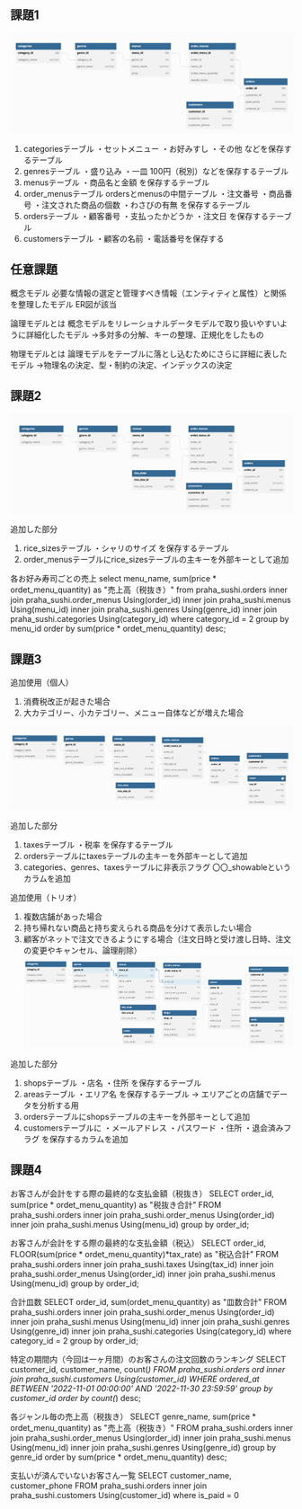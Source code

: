 ## 課題1
![ER](./images/task1.png)

1. categoriesテーブル ・セットメニュー ・お好みすし ・その他 などを保存するテーブル
2. genresテーブル ・盛り込み ・一皿 100円（税別）などを保存するテーブル
3. menusテーブル ・商品名と金額 を保存するテーブル
4. order_menusテーブル ordersとmenusの中間テーブル  ・注文番号 ・商品番号 ・注文された商品の個数 ・わさびの有無 を保存するテーブル
5. ordersテーブル ・顧客番号 ・支払ったかどうか ・注文日 を保存するテーブル
6. customersテーブル ・顧客の名前 ・電話番号を保存する

## 任意課題
概念モデル
必要な情報の選定と管理すべき情報（エンティティと属性）と関係を整理したモデル
ER図が該当

論理モデルとは
概念モデルをリレーショナルデータモデルで取り扱いやすいように詳細化したモデル
→多対多の分解、キーの整理、正規化をしたもの

物理モデルとは
論理モデルをテーブルに落とし込むためにさらに詳細に表したモデル
→物理名の決定、型・制約の決定、インデックスの決定

## 課題2
![ER](./images/task2.png)

追加した部分
1. rice_sizesテーブル ・シャリのサイズ を保存するテーブル
2. order_menusテーブルにrice_sizesテーブルの主キーを外部キーとして追加

各お好み寿司ごとの売上
select menu_name, sum(price * ordet_menu_quantity) as "売上高（税抜き）" from praha_sushi.orders 
  inner join praha_sushi.order_menus Using(order_id) 
  inner join praha_sushi.menus Using(menu_id)
  inner join praha_sushi.genres  Using(genre_id) 
  inner join praha_sushi.categories  Using(category_id) 
  where category_id = 2
  group by menu_id order by sum(price * ordet_menu_quantity) desc;

## 課題3
追加使用（個人）
1. 消費税改正が起きた場合
2. 大カテゴリー、小カテゴリー、メニュー自体などが増えた場合

![ER](./images/task3_1.png)

追加した部分
1. taxesテーブル ・税率 を保存するテーブル
2. ordersテーブルにtaxesテーブルの主キーを外部キーとして追加
3. categories、genres、taxesテーブルに非表示フラグ 〇〇_showableというカラムを追加

追加使用（トリオ）
1. 複数店舗があった場合
2. 持ち帰れない商品と持ち変えられる商品を分けて表示したい場合
3. 顧客がネットで注文できるようにする場合（注文日時と受け渡し日時、注文の変更やキャンセル、論理削除）
![ER](./images/task3_2.png)

追加した部分
1. shopsテーブル ・店名 ・住所 を保存するテーブル
2. areasテーブル ・エリア名 を保存するテーブル
→ エリアごとの店舗でデータを分析する用
3. ordersテーブルにshopsテーブルの主キーを外部キーとして追加
4. customersテーブルに ・メールアドレス ・パスワード ・住所 ・退会済みフラグ を保存するカラムを追加


## 課題4
お客さんが会計をする際の最終的な支払金額（税抜き）
SELECT order_id, sum(price * ordet_menu_quantity) as "税抜き合計" FROM praha_sushi.orders 
  inner join praha_sushi.order_menus Using(order_id)
  inner join praha_sushi.menus Using(menu_id) group by order_id;

お客さんが会計をする際の最終的な支払金額（税込）
SELECT order_id, FLOOR(sum(price * ordet_menu_quantity)*tax_rate) as "税込合計" FROM praha_sushi.orders
  inner join praha_sushi.taxes Using(tax_id)
  inner join praha_sushi.order_menus Using(order_id)
  inner join praha_sushi.menus Using(menu_id) group by order_id;

合計皿数
SELECT order_id, sum(ordet_menu_quantity) as "皿数合計" FROM praha_sushi.orders
  inner join praha_sushi.order_menus Using(order_id)
  inner join praha_sushi.menus Using(menu_id)
  inner join praha_sushi.genres Using(genre_id) 
  inner join praha_sushi.categories Using(category_id)
  where category_id = 2 group by order_id;

特定の期間内（今回は一ヶ月間）のお客さんの注文回数のランキング
SELECT customer_id, customer_name, count(*) FROM praha_sushi.orders ord 
  inner join praha_sushi.customers Using(customer_id)
  WHERE ordered_at BETWEEN '2022-11-01 00:00:00' AND '2022-11-30 23:59:59'
  group by customer_id order by count(*) desc;

各ジャンル毎の売上高（税抜き）
SELECT genre_name, sum(price * ordet_menu_quantity) as "売上高（税抜き）" FROM praha_sushi.orders
  inner join praha_sushi.order_menus Using(order_id)
  inner join praha_sushi.menus Using(menu_id)
  inner join praha_sushi.genres  Using(genre_id) 
  group by genre_id order by sum(price * ordet_menu_quantity) desc;

支払いが済んでいないお客さん一覧
SELECT customer_name, customer_phone FROM praha_sushi.orders
  inner join praha_sushi.customers Using(customer_id)
  where is_paid = 0